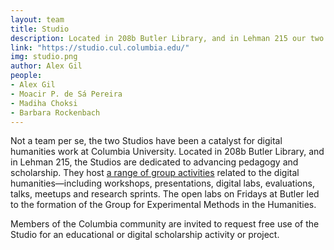 ```yaml
---
layout: team
title: Studio
description: Located in 208b Butler Library, and in Lehman 215 our two Studios have become the meeting place of choice for Digital Humanities communities at Columbia University.
link: "https://studio.cul.columbia.edu/" 
img: studio.png
author: Alex Gil
people:
- Alex Gil
- Moacir P. de Sá Pereira
- Madiha Choksi
- Barbara Rockenbach
---
```


Not a team per se, the two Studios have been a catalyst for digital humanities work at Columbia University. Located in 208b Butler Library, and in Lehman 215, the Studios are dedicated to advancing pedagogy and scholarship. They host <a href="https://studio.cul.columbia.edu/">a range of group activities</a> related to the digital humanities—including workshops, presentations, digital labs, evaluations, talks, meetups and research sprints. The open labs on Fridays at Butler led to the formation of the Group for Experimental Methods in the Humanities.

Members of the Columbia community are invited to request free use of the Studio for an educational or digital scholarship activity or project. 